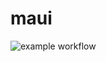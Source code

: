 # maui
![example workflow](https://github.com/MandeepSingh-MS/maui/actions/workflows/main.yml/badge.svg)
